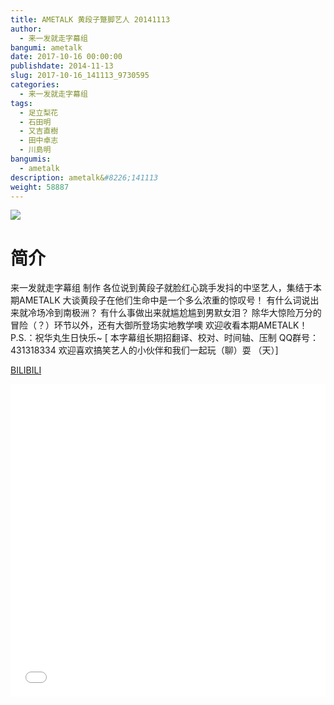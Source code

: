 ```yaml
---
title: AMETALK 黄段子蹩脚艺人 20141113
author: 
  - 来一发就走字幕组
bangumi: ametalk
date: 2017-10-16 00:00:00
publishdate: 2014-11-13
slug: 2017-10-16_141113_9730595
categories: 
  - 来一发就走字幕组
tags: 
  - 足立梨花
  - 石田明
  - 又吉直樹
  - 田中卓志
  - 川島明
bangumis: 
  - ametalk
description: ametalk&#8226;141113
weight: 58887
---
```


![](https://i.imgur.com/qyhtuXe.jpg)

# 简介  
来一发就走字幕组 制作
各位说到黄段子就脸红心跳手发抖的中坚艺人，集结于本期AMETALK
大谈黄段子在他们生命中是一个多么浓重的惊叹号！
有什么词说出来就冷场冷到南极洲？
有什么事做出来就尴尬尴到男默女泪？
除华大惊险万分的冒险（？）环节以外，还有大御所登场实地教学噢
欢迎收看本期AMETALK！
P.S.：祝华丸生日快乐~
 [ 本字幕组长期招翻译、校对、时间轴、压制   QQ群号：431318334 欢迎喜欢搞笑艺人的小伙伴和我们一起玩（聊）耍 （天）]

  [BILIBILI](https://www.bilibili.com/video/av9730595/)


<div class="vcontainer">  <iframe class='video' src="//www.bilibili.com/blackboard/player.html?cid=16081825&aid=9730595" width="100%" height="500" frameborder="0" allowfullscreen="allowfullscreen"></iframe></div>
